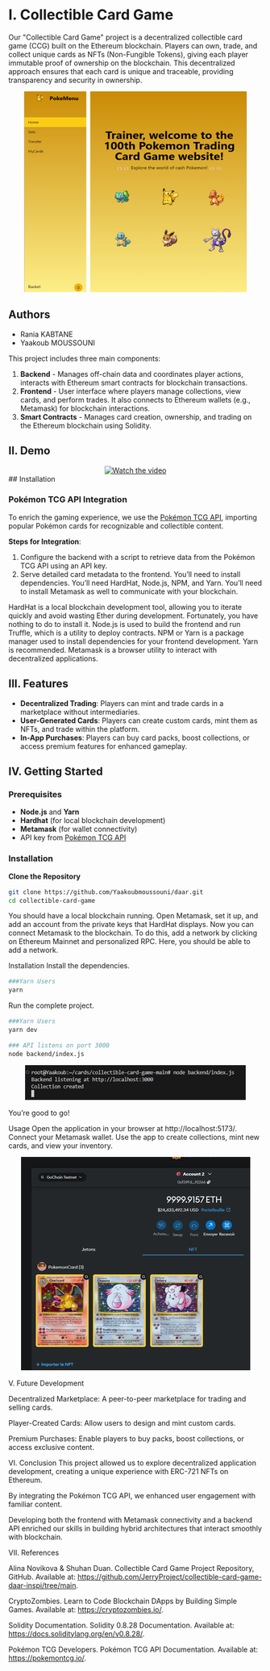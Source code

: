 # I. Collectible Card Game

Our "Collectible Card Game" project is a decentralized collectible card game (CCG) built on the Ethereum blockchain. Players can own, trade, and collect unique cards as NFTs (Non-Fungible Tokens), giving each player immutable proof of ownership on the blockchain. This decentralized approach ensures that each card is unique and traceable, providing transparency and security in ownership.

<div align="center">
    <img src="screensdaar/home.png" alt="Home Page" style="max-width: 100%; height: auto;">
</div>

## Authors

- Rania KABTANE
- Yaakoub MOUSSOUNI


This project includes three main components:
1. **Backend** - Manages off-chain data and coordinates player actions, interacts with Ethereum smart contracts for blockchain transactions.
2. **Frontend** - User interface where players manage collections, view cards, and perform trades. It also connects to Ethereum wallets (e.g., Metamask) for blockchain interactions.
3. **Smart Contracts** - Manages card creation, ownership, and trading on the Ethereum blockchain using Solidity.

## II. Demo
<div align="center">
  <a href="https://www.youtube.com/watch?v=2JTXBozTcuM">
    <img src="https://img.youtube.com/vi/2JTXBozTcuM/0.jpg" alt="Watch the video">
  </a>
</div>
## Installation

### Pokémon TCG API Integration
To enrich the gaming experience, we use the [Pokémon TCG API](https://pokemontcg.io/), importing popular Pokémon cards for recognizable and collectible content. 

**Steps for Integration**:
1. Configure the backend with a script to retrieve data from the Pokémon TCG API using an API key.
2. Serve detailed card metadata to the frontend.
You’ll need to install dependencies. You’ll need HardHat, Node.js, NPM, and Yarn. You’ll need to install Metamask as well to communicate with your blockchain.

HardHat is a local blockchain development tool, allowing you to iterate quickly and avoid wasting Ether during development. Fortunately, you have nothing to do to install it.
Node.js is used to build the frontend and run Truffle, which is a utility to deploy contracts.
NPM or Yarn is a package manager used to install dependencies for your frontend development. Yarn is recommended.
Metamask is a browser utility to interact with decentralized applications.

## III. Features

- **Decentralized Trading**: Players can mint and trade cards in a marketplace without intermediaries.
- **User-Generated Cards**: Players can create custom cards, mint them as NFTs, and trade within the platform.
- **In-App Purchases**: Players can buy card packs, boost collections, or access premium features for enhanced gameplay.

## IV. Getting Started

### Prerequisites
- **Node.js** and **Yarn**
- **Hardhat** (for local blockchain development)
- **Metamask** (for wallet connectivity)
- API key from [Pokémon TCG API](https://pokemontcg.io/)

### Installation

 **Clone the Repository**
   ```bash
   git clone https://github.com/Yaakoubmoussouni/daar.git
   cd collectible-card-game
   ```

You should have a local blockchain running. Open Metamask, set it up, and add an account from the private keys that HardHat displays. Now you can connect Metamask to the blockchain. To do this, add a network by clicking on Ethereum Mainnet and personalized RPC. Here, you should be able to add a network.

Installation
Install the dependencies.
```bash
###Yarn Users
yarn
```
Run the complete project.
```bash
###Yarn Users
yarn dev
```
```bash
### API listens on port 3000
node backend/index.js
```

<div align="center">
    <img src="screensdaar/index.png" alt="Index Page" style="max-width: 100%; height: auto;">
</div>


You’re good to go!

Usage
Open the application in your browser at http://localhost:5173/.
Connect your Metamask wallet.
Use the app to create collections, mint new cards, and view your inventory.

<div align="center">
    <img src="screensdaar/wallet.png" alt="Wallet Connection" style="max-width: 100%; height: auto;">
</div>

V. Future Development

Decentralized Marketplace: A peer-to-peer marketplace for trading and selling cards.

Player-Created Cards: Allow users to design and mint custom cards.

Premium Purchases: Enable players to buy packs, boost collections, or access exclusive content.

VI. Conclusion
This project allowed us to explore decentralized application development, creating a unique experience with ERC-721 NFTs on Ethereum.

By integrating the Pokémon TCG API, we enhanced user engagement with familiar content.

Developing both the frontend with Metamask connectivity and a backend API enriched our skills in building hybrid architectures that interact smoothly with blockchain.

VII. References

Alina Novikova & Shuhan Duan. Collectible Card Game Project Repository, GitHub. Available at: https://github.com/JerryProject/collectible-card-game-daar-inspi/tree/main.

CryptoZombies. Learn to Code Blockchain DApps by Building Simple Games. Available at: https://cryptozombies.io/.

Solidity Documentation. Solidity 0.8.28 Documentation. Available at: https://docs.soliditylang.org/en/v0.8.28/.

Pokémon TCG Developers. Pokémon TCG API Documentation. Available at: https://pokemontcg.io/.

